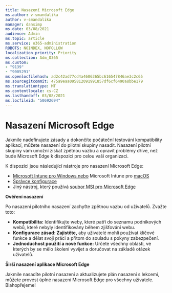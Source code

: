 ```yaml
---
title: Nasazení Microsoft Edge
ms.author: v-smandalika
author: v-smandalika
manager: dansimp
ms.date: 03/08/2021
audience: Admin
ms.topic: article
ms.service: o365-administration
ROBOTS: NOINDEX, NOFOLLOW
localization_priority: Priority
ms.collection: Adm_O365
ms.custom:
- "9139"
- "9005291"
ms.openlocfilehash: ad2c42ad77cd4a4606365bc616547846ae3c2c65
ms.sourcegitcommit: 475a9eaa095812091991857df6cf6490a8bbe179
ms.translationtype: MT
ms.contentlocale: cs-CZ
ms.lasthandoff: 03/08/2021
ms.locfileid: "50692694"
---
```

# <a name="deploy-microsoft-edge"></a>Nasazení Microsoft Edge

Jakmile nadefinujete zásady a dokončíte počáteční testování kompatibility aplikací, můžete nasazení do pilotní skupiny nasadit. Nasazení pilotní skupiny vám umožní získat zpětnou vazbu a opravit problémy dříve, než bude Microsoft Edge k dispozici pro celou vaši organizaci.

K dispozici jsou následující nástroje pro nasazení Microsoft Edge:

- [Microsoft Intune pro Windows nebo](https://docs.microsoft.com/mem/intune/apps/apps-windows-edge) Microsoft Intune pro [macOS](https://docs.microsoft.com/mem/intune/apps/apps-edge-macos)
- [Správce konfigurace](https://docs.microsoft.com/DeployEdge/deploy-edge-with-configuration-manager)
- Jiný nástroj, který používá [soubor MSI pro Microsoft Edge](https://www.microsoft.com/edge/business/download)

**Ověření nasazení**

Po nasazení pilotního nasazení zachyťte zpětnou vazbu od uživatelů. Zvažte toto:
- **Kompatibilita:** Identifikujte weby, které patří do seznamu podnikových webů, které nebyly identifikovány během zjišťování webu.
- **Konfigurace zásad: Zajistěte,** aby uživatelé mohli používat klíčové funkce a dělat svoji práci a přitom do souladu s pokyny zabezpečení.
- **Jednoduchost použití a nové funkce:** Určete všechny oblasti, ve kterých by se mělo školení vyvíjet a doručovat na základě otázek uživatelů.

**Širší nasazení aplikace Microsoft Edge**

Jakmile nasadíte pilotní nasazení a aktualizujete plán nasazení s lekcemi, můžete provést úplné nasazení Microsoft Edge pro všechny uživatele. Blahopřejeme!

